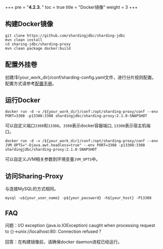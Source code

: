 +++
pre = "<b>4.2.3. </b>"
toc = true
title = "Docker镜像"
weight = 3
+++

## 构建Docker镜像

``` 
git clone https://github.com/shardingjdbc/sharding-jdbc
mvn clean install
cd sharing-jdbc/sharding-proxy
mvn clean package docker:build
```

## 配置外挂卷

创建/${your_work_dir}/conf/sharding-config.yaml文件，进行分片规则配置。配置方式请参考[配置手册](/manual/sharding-proxy/configuration/)。

## 运行Docker

```
docker run -d -v /${your_work_dir}/conf:/opt/sharding-proxy/conf --env PORT=3308 -p13308:3308 shardingjdbc/sharding-proxy:2.1.0-SNAPSHOT
```

可以自定义端口`3308`和`13308`。`3308`表示docker容器端口, `13308`表示宿主机端口。

```
docker run -d -v /${your_work_dir}/conf:/opt/sharding-proxy/conf --env JVM_OPTS="-Djava.awt.headless=true" --env PORT=3308 -p13308:3308 shardingjdbc/sharding-proxy:2.1.0-SNAPSHOT
```

可以自定义JVM相关参数到环境变量`JVM_OPTS`中。

## 访问Sharing-Proxy

与连接MySQL的方式相同。

```
mysql -u${your_user_name} -p${your_password} -h${your_host} -P13308
```

## FAQ

问题：I/O exception (java.io.IOException) caught when processing request to {}->unix://localhost:80: Connection refused？

回答：在构建镜像前，请确保docker daemon进程已经运行。
